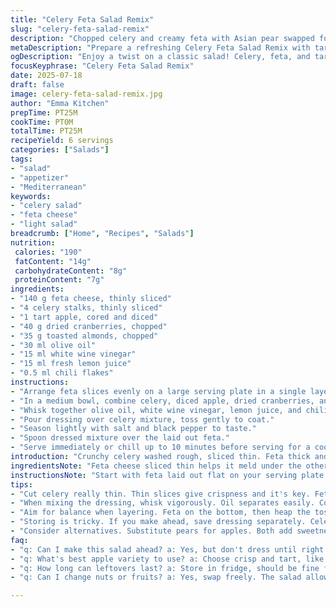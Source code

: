 ```yaml
---
title: "Celery Feta Salad Remix"
slug: "celery-feta-salad-remix"
description: "Chopped celery and creamy feta with Asian pear swapped for crisp apple. Dried apricots replaced by tart dried cranberries. Pistachios swapped for toasted almonds. Olive oil dressing with white wine vinegar and lemon juice, spiked with a pinch of chili flakes. Quick toss and serve, chilled or room temp. Sweet, salty, nutty, crunchy. Six appetizer portions."
metaDescription: "Prepare a refreshing Celery Feta Salad Remix with tart apples, dried cranberries, and a zesty olive oil dressing. Perfect appetizer for gatherings."
ogDescription: "Enjoy a twist on a classic salad! Celery, feta, and tart apples combine for a crunchy, flavorful dish. Perfect for a refreshing starter."
focusKeyphrase: "Celery Feta Salad Remix"
date: 2025-07-18
draft: false
image: celery-feta-salad-remix.jpg
author: "Emma Kitchen"
prepTime: PT25M
cookTime: PT0M
totalTime: PT25M
recipeYield: 6 servings
categories: ["Salads"]
tags:
- "salad"
- "appetizer"
- "Mediterranean"
keywords:
- "celery salad"
- "feta cheese"
- "light salad"
breadcrumb: ["Home", "Recipes", "Salads"]
nutrition: 
 calories: "190"
 fatContent: "14g"
 carbohydrateContent: "8g"
 proteinContent: "7g"
ingredients:
- "140 g feta cheese, thinly sliced"
- "4 celery stalks, thinly sliced"
- "1 tart apple, cored and diced"
- "40 g dried cranberries, chopped"
- "35 g toasted almonds, chopped"
- "30 ml olive oil"
- "15 ml white wine vinegar"
- "15 ml fresh lemon juice"
- "0.5 ml chili flakes"
instructions:
- "Arrange feta slices evenly on a large serving plate in a single layer."
- "In a medium bowl, combine celery, diced apple, dried cranberries, and toasted almonds."
- "Whisk together olive oil, white wine vinegar, lemon juice, and chili flakes in a small bowl until emulsified."
- "Pour dressing over celery mixture, toss gently to coat."
- "Season lightly with salt and black pepper to taste."
- "Spoon dressed mixture over the laid out feta."
- "Serve immediately or chill up to 10 minutes before serving for a cooler texture."
introduction: "Crunchy celery washed rough, sliced thin. Feta thick and salty, layered low. Apple swapped in for pear, crisp and sharp slices diced small. Dried cranberries take over dried apricots, tart little bursts. Toasted almonds in place of pistachios, still nutty but less sweet. Olive oil drizzled, mixed with white wine vinegar, lemon juice for acidity, chili flakes for heat, just a whisper. Tossed. Rested a bit if you want. Six plates waiting—light bites, sharp bites, contrast and crunch. No eggs, no gluten. Just simple, fresh, quick. Easy to throw together, no cooking, no fuss. A salad that sings crispy and soft, sweet, salty, caustic. Gets better after a brief chill or just serve right away. Starter, snack, something veggie-focused, snap and zing in every bite."
ingredientsNote: "Feta cheese sliced thin helps it meld under the other salad elements rather than overwhelm. Celery stalks go beyond crunch to add a fresh, watery snap. Choose apples crisp and not too sweet to balance the feta’s saltiness; Granny Smith works well or any tart variety. Cranberries in place of apricots lend tartness but still chew well, not overly sticky. Toasted almonds bring a nutty crunch with less oily dominance than pistachios. Dressings beaten together so oil and acid marry well limit the sharp bite of vinegar and lemon juice. Chili flakes should be measured carefully; too much chili overwhelms the salad’s subtle contrast. Salt lightly considering the feta’s salt content already. You can swap apples back to pear or nuts back to pistachios if preferred; proportions roughly the same. Dressing quantity enough to lightly coat, not drown."
instructionsNote: "Start with feta laid out flat on your serving plate so it’s the base, letting it warm if chilled for more softness. Slice celery thin to avoid overpowering chunks. Dice apple uniform so each bite has balance without mush. Dressing should be whisked briskly until combined—oil often separates otherwise. Toss celery, apple, nuts, and dried fruit in bowl with dressing thoroughly for even coverage. Season carefully with salt and freshly cracked pepper after mixing since feta adds salt. Finally, layer salad atop feta quickly before dressing settles. Serve immediately or if desired chill briefly to meld flavors and soften feta texture. Do not prepare too far ahead or celery loses crunch and dressing watery. If chilling, cover loosely to avoid wilting. No cooking needed but resting a few minutes deepens flavor harmony. Small chili flakes add subtle heat without burning or intenser spice spikes."
tips:
- "Cut celery really thin. Thin slices give crispness and it's key. Feta should be thin too. Helps blend with other flavors instead of overpowering. Use a sharp knife for best results. Apples should be crisp, tart types work well."
- "When mixing the dressing, whisk vigorously. Oil separates easily. Combine olive oil, vinegar, and lemon. Less sour taste, more harmony in flavors. Add chili flakes for a kick, but really—use a light touch here. Too much can drown out the freshness."
- "Aim for balance when layering. Feta on the bottom, then heap the tossed mixture on top. Each bite should have some feta and veggies for a full taste. Season with salt carefully, feta is salty already. Lightly cracked pepper adds depth."
- "Storing is tricky. If you make ahead, save dressing separately. Celery wilts and loses crunch quickly. Keep it crisp by dressing it just before serving. If chilling, cover loosely to prevent moisture buildup. Flavors meld well, but don’t overdo it."
- "Consider alternatives. Substitute pears for apples. Both add sweetness and crunch. Nuts can change too. Pistachios can show up instead of almonds. Just keep the ratios similar for best outcome—small adjustments work wonders."
faq:
- "q: Can I make this salad ahead? a: Yes, but don't dress until right before serving. Dressing can make celery soggy. Combine everything, save dressing in fridge, add later."
- "q: What's best apple variety to use? a: Choose crisp and tart, like Granny Smith, great for balance. Other types can get mushy, avoid sweet apples for this mix."
- "q: How long can leftovers last? a: Store in fridge, should be fine for a day. Celery may soften but still edible. Use within 24 hours for best quality. Dressing can separate."
- "q: Can I change nuts or fruits? a: Yes, swap freely. The salad allows for creativity. Swap dried cranberries for raisins maybe, almonds for walnuts too. Just adapt to your taste."

---
```

